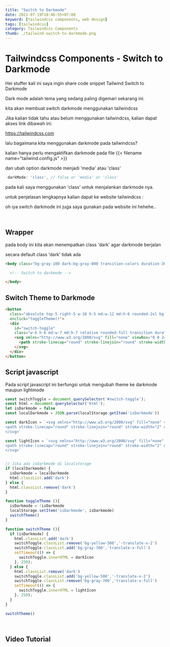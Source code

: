 ```yaml
---
title: "Switch to Darkmode"
date: 2021-07-19T18:46:55+07:00
keyword: [tailwindcss components, web design]
tags: [tailwindcss]
category: Tailwindcss Components
thumb: ./tailwind-switch-to-darkmode.png
---
```


# Tailwindcss Components - Switch to Darkmode

Hei stuffer kali ini saya ingin share code snippet Tailwind Switch to Darkmode

Dark mode adalah tema yang sedang paling digemari sekarang ini.

kita akan  membuat switch darkmode menggunakan tailwindcss

Jika kalian tidak tahu atau belum menggunakan tailwindcss, kalian dapat akses link dibawah ini:

https://tailwindcss.com

lalu bagaimana kita menggunakan darkmode pada tailwindcss?

kalian hanya perlu mengaktifkan darkmode pada file {{< filename name="tailwind.config.js" >}}

dan ubah option darkmode menjadi 'media' atau 'class'

```js
 darkMode: 'class', // false or 'media' or 'class'
```

pada kali saya menggunakan 'class' untuk menjalankan darkmode nya.

untuk penjelasan lengkapnya kalian dapat ke website tailwindcss : 

oh iya switch darkmode ini juga saya gunakan pada website ini hehehe..

&nbsp;

## Wrapper
pada body ini kita akan menempatkan class 'dark' agar darkmode berjalan

secara default class 'dark' tidak ada
```html
<body class="bg-gray-100 dark:bg-gray-800 transition-colors duration-300">

  <!-- Switch to darkmode -->

</body>
```

## Switch Theme to Darkmode
```html
<button
  class="absolute top-5 right-5 w-10 h-5 md:w-12 md:h-6 rounded-2xl bg-white flex items-center transition duration-300 focus:outline-none shadow"
  onclick="toggleTheme()">
  <div
    id="switch-toggle"
    class="w-6 h-6 md:w-7 md:h-7 relative rounded-full transition duration-500 transform bg-yellow-500 -translate-x-2 p-1 text-white ">
    <svg xmlns="http://www.w3.org/2000/svg" fill="none" viewBox="0 0 24 24" stroke="currentColor">
      <path stroke-linecap="round" stroke-linejoin="round" stroke-width="2" d="M12 3v1m0 16v1m9-9h-1M4 12H3m15.364 6.364l-.707-.707M6.343 6.343l-.707-.707m12.728 0l-.707.707M6.343 17.657l-.707.707M16 12a4 4 0 11-8 0 4 4 0 018 0z" />
    </svg>
  </div>
</button>
```

## Script javascript
Pada script javascript ini berfungsi untuk mengubah theme ke darkmode maupun lightmode
```javascript
const switchToggle = document.querySelector('#switch-toggle');
const html = document.querySelector('html');
let isDarkmode = false
const localDarkmode = JSON.parse(localStorage.getItem('isDarkmode'))

const darkIcon = `<svg xmlns="http://www.w3.org/2000/svg" fill="none" viewBox="0 0 24 24" stroke="currentColor">
<path stroke-linecap="round" stroke-linejoin="round" stroke-width="2" d="M20.354 15.354A9 9 0 018.646 3.646 9.003 9.003 0 0012 21a9.003 9.003 0 008.354-5.646z" />
</svg>`

const lightIcon = `<svg xmlns="http://www.w3.org/2000/svg" fill="none" viewBox="0 0 24 24" stroke="currentColor">
<path stroke-linecap="round" stroke-linejoin="round" stroke-width="2" d="M12 3v1m0 16v1m9-9h-1M4 12H3m15.364 6.364l-.707-.707M6.343 6.343l-.707-.707m12.728 0l-.707.707M6.343 17.657l-.707.707M16 12a4 4 0 11-8 0 4 4 0 018 0z" />
</svg>`


// Jika ada isDarkmode di localstorage 
if (localDarkmode) {
  isDarkmode = localDarkmode
  html.classList.add('dark')
} else {
  html.classList.remove('dark')
}

function toggleTheme (){
  isDarkmode = !isDarkmode
  localStorage.setItem('isDarkmode', isDarkmode)
  switchTheme()
}

function switchTheme (){
  if (isDarkmode) {
    html.classList.add('dark')
    switchToggle.classList.remove('bg-yellow-500','-translate-x-2')
    switchToggle.classList.add('bg-gray-700','translate-x-full')
    setTimeout(() => {
      switchToggle.innerHTML = darkIcon
    }, 250);
  } else {
    html.classList.remove('dark')
    switchToggle.classList.add('bg-yellow-500','-translate-x-2')
    switchToggle.classList.remove('bg-gray-700','translate-x-full')
    setTimeout(() => {
      switchToggle.innerHTML = lightIcon
    }, 250);
  }
}

switchTheme()

```

&nbsp;

## Video Tutorial